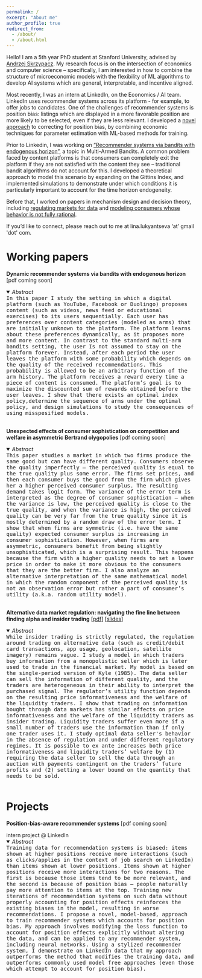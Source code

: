 ```yaml
---
permalink: /
excerpt: "About me"
author_profile: true
redirect_from: 
  - /about/
  - /about.html
---
```


Hello! I am a 5th year PhD student at Stanford University, advised by  [Andrzej Skrzypacz](https://www.gsb.stanford.edu/faculty-research/faculty/andrzej-skrzypacz). 
My research focus is on the intersection of economics and computer science – specifically, I am interested in how to combine the 
structure of microeconomic models with the flexibility of ML algorithms to develop AI systems which are general, 
interpretable, and incentive aligned. 

Most recently, I was an intern at LinkedIn, on the Economics / AI team. LinkedIn uses recommender systems across its platform - 
for example, to offer jobs to candidates. One of the challenges of recommender systems is position bias: listings which are displayed 
in a more favorable position are more likely to be selected, even if they are less relevant. I developed a [novel approach](#position-bias) to correcting 
for position bias, by combining economic techniques for parameter estimation with ML-based methods for training.

Prior to Linkedin, I was working on [“Recommender systems via bandits with endogenous horizon”](#bandits), a topic in Multi-Armed Bandits. 
A common problem faced by content platforms is that consumers can completely exit the platform if they are not satisfied with the content 
they see – traditional bandit algorithms do not account for this. I developed a theoretical approach to model this scenario by expanding 
on the Gittins Index, and implemented simulations to demonstrate under which conditions it is particularly important to account for the time 
horizon endogeneity. 

Before that, I worked on papers in mechanism design and decision theory, including [regulating markets for data](#data) and [modeling consumers
whose behavior is not fully rational](#logit).

If you’d like to connect, please reach out to me at lina.lukyantseva ‘at’ gmail 'dot' com.

<h1 id="Working papers">Working papers</h1>

<p><a name="bandits"><strong>Dynamic recommender systems via bandits with endogenous horizon</strong></a> [pdf coming soon]</p>
<details open>
  <summary><em>Abstract</em></summary>
  <kbd>In this paper I study the setting in which a digital platform (such as YouTube, Facebook or Duolingo) proposes content (such as videos, news feed or educational exercises) to its users sequentially. Each user has preferences over content categories (modeled as arms) that are initially unknown to the platform. The platform learns about these preferences dynamically, as it proposes more and more content. In contrast to the standard multi-arm bandits setting, the user Is not assumed to stay on the platform forever. Instead, after each period the user leaves the platform with some probability which depends on the quality of the received recommendations. This probability is allowed to be an arbitrary function of the arm history. The platform receives a reward every time a piece of content is consumed.
The platform’s goal is to maximize the discounted sum of rewards obtained before the user leaves. I show that there exists an optimal index policy,determine the sequence of arms under the optimal policy, and design simulations to study the consequences of using misspesified models.</kbd>
</details>
<br>
<p><a name="logit"><strong>Unexpected effects of consumer sophistication on competition and welfare in asymmetric Bertrand olygopolies</strong></a> [pdf coming soon]</p>
<details open>
  <summary><em>Abstract</em></summary>
  <kbd>This paper studies a market in which two firms produce the same good but can have different quality. Consumers observe the quality imperfectly —  the perceived quality is equal to the true quality plus some error. The firms set prices, and then each consumer buys the good from the firm which gives her a higher perceived consumer surplus. The resulting demand takes logit form. The variance of the error term is interpreted as the degree of consumer sophistication — when the variance is low, the perceived quality is close to the true quality, and when the variance is high, the perceived quality can be very far from the true quality since it is mostly determined by a random draw of the error term. I show that when firms are symmetric (i.e. have the same quality) expected consumer surplus is increasing in consumer sophistication. However, when firms are asymmetric, consumers benefit from being slightly unsophisticated, which is a surprising result. This happens because the firm with a higher quality needs to set a lower price in order to make it more obvious to the consumers that they are the better firm. 
I also analyze an alternative interpretation of the same mathematical model in which the random component of the perceived quality is not an observation error but rather a part of consumer’s utility (a.k.a. random utility model). </kbd>
</details>
<br>
<p><a name="data"><strong>Alternative data market regulation: navigating the fine line between finding alpha and insider trading</strong></a> [<a href="../files/Alternative_data_market_regulation.pdf" target="_blank">pdf</a>] [<a href="../files/data_market_slides.pdf" target="_blank">slides</a>]</p>
<details open>
  <summary><em>Abstract</em></summary>
  <kbd> While insider trading is strictly regulated, the regulation around trading on alternative data (such as credit/debit card transactions, app usage, geolocation, satellite imagery) remains vague. I study a model in which traders buy information from a monopolistic seller which is later used to trade in the financial market. My model is based on the single-period version of Kyle (1985). The data seller can sell the information of different quality, and the traders are heterogeneous in their ability to interpret the purchased signal. The regulator’s utility function depends on the resulting price informativeness and the welfare of the liquidity traders. I show that trading on information bought through data markets has similar effects on price informativeness and the welfare of the liquidity traders as insider trading. Liquidity traders suffer even more if a small number of traders use the information than if only one trader uses it. I study optimal data seller's behavior in the absence of regulation and under different regulatory regimes. It is possible to ex ante increases both price informativeness and liquidity traders’ welfare by (1)  requiring the data seller to sell the data through an auction with payments contingent on the traders’ future profits and (2) setting a lower bound on the quantity that needs to be sold. </kbd>
</details>
<br>
<h1 id="Projects">Projects</h1>

<p><a name="position-bias"><strong>Position-bias-aware recommender systems</strong></a> [pdf coming soon]</p>
intern project @ LinkedIn
<details open>
  <summary><em>Abstract</em></summary>
  <kbd>Training data for recommendation systems is biased: items shown at higher positions receive more interactions (such as clicks/applies in the context of job search on LinkedIn) than items shown at lower positions. Items shown at higher positions receive more interactions for two reasons. The first is because those items tend to be more relevant, and the second is because of position bias — people naturally pay more attention to items at the top. Training new iterations of recommendation systems on such data without properly accounting for position effects reinforces the existing biases in the model, resulting in worse recommendations.
  I propose a novel, model-based, approach to train recommender systems which accounts for position bias. My approach involves modifying the loss function to account for position effects explicitly without altering the data, and can be applied to any recommender system, including neural networks. Using a stylized recommender system, I demonstrate on LinkedIn data that my approach outperforms the method that modifies the training data, and outperforms commonly used model free approaches (even those which attempt to account for position bias).</kbd>
</details>
